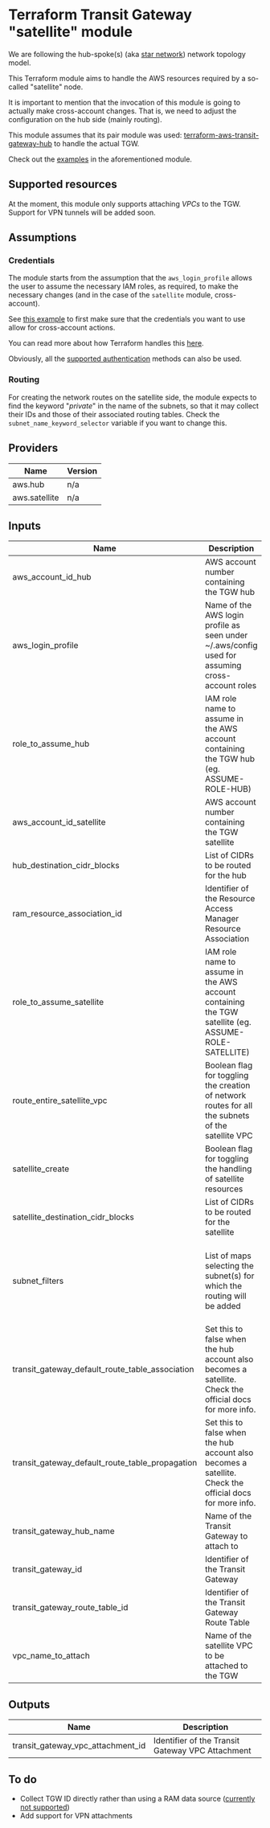 # Terraform Transit Gateway "satellite" module

We are following the hub-spoke(s) (aka [star network][1]) network topology
model.

This Terraform module aims to handle the AWS resources required by a so-called
"satellite" node.

It is important to mention that the invocation of this module is going to
actually make cross-account changes. That is, we need to adjust the
configuration on the hub side (mainly routing).

This module assumes that its pair module was used:
[terraform-aws-transit-gateway-hub][2] to handle the actual TGW.

Check out the [examples][3] in the aforementioned module.

## Supported resources

At the moment, this module only supports attaching _VPCs_ to the TGW.
Support for VPN tunnels will be added soon.

## Assumptions

### Credentials

The module starts from the assumption that the `aws_login_profile` allows the
user to assume the necessary IAM roles, as required, to make the necessary
changes (and in the case of the `satellite` module, cross-account).

See [this example][4] to first make sure that the credentials you want to use
allow for cross-account actions.

You can read more about how Terraform handles this [here][5].

Obviously, all the [supported authentication][6] methods can also be used.

### Routing

For creating the network routes on the satellite side, the module expects to
find the keyword "_private_" in the name of the subnets, so that it may collect
their IDs and those of their associated routing tables.
Check the `subnet_name_keyword_selector` variable if you want to change this.

<!-- BEGINNING OF PRE-COMMIT-TERRAFORM DOCS HOOK -->
## Providers

| Name | Version |
|------|---------|
| aws.hub | n/a |
| aws.satellite | n/a |

## Inputs

| Name | Description | Type | Default | Required |
|------|-------------|------|---------|:-----:|
| aws\_account\_id\_hub | AWS account number containing the TGW hub | `string` | n/a | yes |
| aws\_login\_profile | Name of the AWS login profile as seen under ~/.aws/config used for assuming cross-account roles | `any` | n/a | yes |
| role\_to\_assume\_hub | IAM role name to assume in the AWS account containing the TGW hub (eg. ASSUME-ROLE-HUB) | `string` | n/a | yes |
| aws\_account\_id\_satellite | AWS account number containing the TGW satellite | `string` | `""` | no |
| hub\_destination\_cidr\_blocks | List of CIDRs to be routed for the hub | `list` | `[]` | no |
| ram\_resource\_association\_id | Identifier of the Resource Access Manager Resource Association | `string` | `""` | no |
| role\_to\_assume\_satellite | IAM role name to assume in the AWS account containing the TGW satellite (eg. ASSUME-ROLE-SATELLITE) | `string` | `""` | no |
| route\_entire\_satellite\_vpc | Boolean flag for toggling the creation of network routes for all the subnets of the satellite VPC | `bool` | `false` | no |
| satellite\_create | Boolean flag for toggling the handling of satellite resources | `bool` | `false` | no |
| satellite\_destination\_cidr\_blocks | List of CIDRs to be routed for the satellite | `list` | `[]` | no |
| subnet\_filters | List of maps selecting the subnet(s) for which the routing will be added | <pre>list(object({<br>    name   = string<br>    values = list(string)<br>  }))<br></pre> | <pre>[<br>  {<br>    "name": "tag:Name",<br>    "values": [<br>      "private"<br>    ]<br>  }<br>]<br></pre> | no |
| transit\_gateway\_default\_route\_table\_association | Set this to false when the hub account also becomes a satellite. Check the official docs for more info. | `bool` | `true` | no |
| transit\_gateway\_default\_route\_table\_propagation | Set this to false when the hub account also becomes a satellite. Check the official docs for more info. | `bool` | `true` | no |
| transit\_gateway\_hub\_name | Name of the Transit Gateway to attach to | `string` | `""` | no |
| transit\_gateway\_id | Identifier of the Transit Gateway | `string` | `""` | no |
| transit\_gateway\_route\_table\_id | Identifier of the Transit Gateway Route Table | `string` | `""` | no |
| vpc\_name\_to\_attach | Name of the satellite VPC to be attached to the TGW | `string` | `""` | no |

## Outputs

| Name | Description |
|------|-------------|
| transit\_gateway\_vpc\_attachment\_id | Identifier of the Transit Gateway VPC Attachment |

<!-- END OF PRE-COMMIT-TERRAFORM DOCS HOOK -->

## To do

- Collect TGW ID directly rather than using a RAM data source
  ([currently not supported][7])
- Add support for VPN attachments

[1]: https://en.wikipedia.org/wiki/Star_network
[2]: https://github.com/Flaconi/terraform-aws-transit-gateway-hub
[3]: https://github.com/Flaconi/terraform-aws-transit-gateway-hub/tree/master/examples
[4]: https://docs.aws.amazon.com/cli/latest/reference/sts/assume-role.html#examples
[5]: https://www.terraform.io/docs/configuration/modules.html#passing-providers-explicitly
[6]: https://www.terraform.io/docs/providers/aws/index.html#authentication
[7]: https://docs.aws.amazon.com/cli/latest/reference/ec2/describe-transit-gateways.html#options
